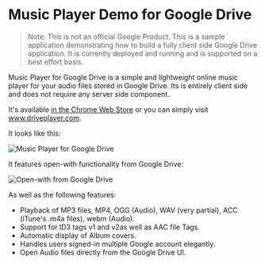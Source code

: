 # Music Player Demo for Google Drive

> Note: This is not an official Google Product. This is a sample application demonstrating how to build a fully client side Google Drive application. It is currently deployed and running and is supported on a best effort basis.

Music Player for Google Drive is a simple and lightweight online music player for your audio files stored in Google Drive. Its is entirely client side and does not require any server side component.

It's available [in the Chrome Web Store](https://chrome.google.com/webstore/detail/music-player-for-google-d/hnfeekfpnjbdmelcapngdgkjnhgijjkh) or you can simply visit www.driveplayer.com.

It looks like this:

![Music Player for Google Drive](https://github.com/nicolasgarnier/drive-music-player/raw/master/cws/screenshot_small_1.png)

It features open-with functionality from Google Drive:

![Open-with from Google Drive](https://github.com/nicolasgarnier/drive-music-player/raw/master/cws/screenshot_small_2.png)

As well as the following features:

  * Playback of MP3 files, MP4, OGG (Audio), WAV (very partial), ACC (iTune's .m4a files), webm (Audio).
  * Support for ID3 tags v1 and v2as well as AAC file Tags.
  * Automatic display of Album covers.
  * Handles users signed-in multiple Google account elegantly.
  * Open Audio files directly from the Google Drive UI.
